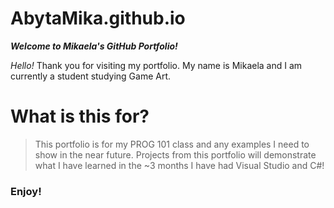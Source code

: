 # AbytaMika.github.io

***Welcome to Mikaela's GitHub Portfolio!***

*Hello!* Thank you for visiting my portfolio. My name is Mikaela and I am currently a student studying Game Art.

# What is this for?

> This portfolio is for my PROG 101 class and any examples I need to show in the near future. Projects from this portfolio
> will demonstrate what I have learned in the ~3 months I have had Visual Studio and C#!


### Enjoy!

